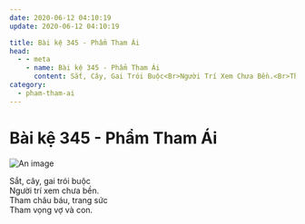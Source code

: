 ```yaml
---
date: 2020-06-12 04:10:19
update: 2020-06-12 04:10:19

title: Bài kệ 345 - Phẩm Tham Ái
head:
  - - meta
    - name: Bài kệ 345 - Phẩm Tham Ái
      content: Sắt, Cây, Gai Trói Buộc<Br>Người Trí Xem Chưa Bền.<Br>Tham Châu Báu, Trang Sức<Br>Tham Vọng Vợ Và Con.<Br>
category:
  - pham-tham-ai
---
```


# Bài kệ 345 - Phẩm Tham Ái

![An image](/img/pham-tham-ai/pham-tham-ai-345.jpg)

Sắt, cây, gai trói buộc<br>Người trí xem chưa bền.<br>Tham châu báu, trang sức<br>Tham vọng vợ và con.<br>
